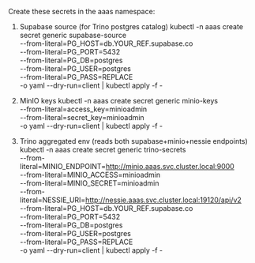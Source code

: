 Create these secrets in the aaas namespace:

1) Supabase source (for Trino postgres catalog)
kubectl -n aaas create secret generic supabase-source \
  --from-literal=PG_HOST=db.YOUR_REF.supabase.co \
  --from-literal=PG_PORT=5432 \
  --from-literal=PG_DB=postgres \
  --from-literal=PG_USER=postgres \
  --from-literal=PG_PASS=REPLACE \
  -o yaml --dry-run=client | kubectl apply -f -

2) MinIO keys
kubectl -n aaas create secret generic minio-keys \
  --from-literal=access_key=minioadmin \
  --from-literal=secret_key=minioadmin \
  -o yaml --dry-run=client | kubectl apply -f -

3) Trino aggregated env (reads both supabase+minio+nessie endpoints)
kubectl -n aaas create secret generic trino-secrets \
  --from-literal=MINIO_ENDPOINT=http://minio.aaas.svc.cluster.local:9000 \
  --from-literal=MINIO_ACCESS=minioadmin \
  --from-literal=MINIO_SECRET=minioadmin \
  --from-literal=NESSIE_URI=http://nessie.aaas.svc.cluster.local:19120/api/v2 \
  --from-literal=PG_HOST=db.YOUR_REF.supabase.co \
  --from-literal=PG_PORT=5432 \
  --from-literal=PG_DB=postgres \
  --from-literal=PG_USER=postgres \
  --from-literal=PG_PASS=REPLACE \
  -o yaml --dry-run=client | kubectl apply -f -
